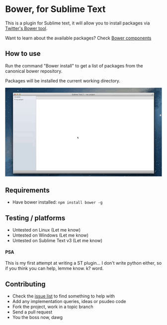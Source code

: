 # Bower, for Sublime Text

This is a plugin for Sublime text, it will allow you to install packages via [Twitter's Bower tool](http://twitter.github.com/bower/).

Want to learn about the available packages? Check [Bower components](http://sindresorhus.com/bower-components/) 

## How to use

Run the command "Bower install" to get a list of packages from the canonical bower repository.

Packages will be installed the current working directory. 

![Demo of plugin in action](sublime-plugin.gif)

## Requirements

* Have bower installed: `npm install bower -g`

## Testing / platforms

* Untested on Linux (Let me know)
* Untested on Windows (Let me know)
* Untested on Sublime Text v3 (Let me know)

#### PSA
This is my first attempt at writing a ST plugin… I don't write python either, so if you think you can help, lemme know. k? word.

## Contributing

* Check the [issue list](https://github.com/benschwarz/sublime-bower/issues) to find something to help with
* Add any implementation queries, ideas or psudeo code
* Fork the project, work in a topic branch
* Send a pull request
* You the boss now, dawg